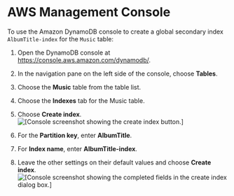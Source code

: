 # AWS Management Console<a name="getting-started-step-6-Console"></a>

To use the Amazon DynamoDB console to create a global secondary index `AlbumTitle-index` for the `Music` table:

1. Open the DynamoDB console at [https://console\.aws\.amazon\.com/dynamodb/](https://console.aws.amazon.com/dynamodb/)\.

1. In the navigation pane on the left side of the console, choose **Tables**\. 

1. Choose the **Music** table from the table list\.

1. Choose the **Indexes** tab for the Music table\.

1. Choose **Create index**\.  
![\[Console screenshot showing the create index button.\]](http://docs.aws.amazon.com/amazondynamodb/latest/developerguide/images/GettingStarted/CreateGSI.png)

1. For the **Partition key**, enter **AlbumTitle**\.

1. For **Index name**, enter **AlbumTitle\-index**\.

1. Leave the other settings on their default values and choose **Create index**\.  
![\[Console screenshot showing the completed fields in the create index dialog box.\]](http://docs.aws.amazon.com/amazondynamodb/latest/developerguide/images/GettingStarted/CreateGSIDetails.png)